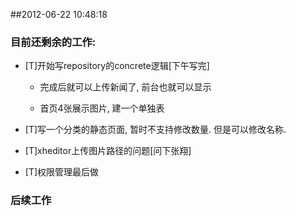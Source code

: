 ﻿##2012-06-22 10:48:18

### 目前还剩余的工作:

- [T]开始写repository的concrete逻辑[下午写完]

	- 完成后就可以上传新闻了, 前台也就可以显示

	- 首页4张展示图片, 建一个单独表

- [T]写一个分类的静态页面, 暂时不支持修改数量. 但是可以修改名称.

- [T]xheditor上传图片路径的问题[问下张翔]

- [T]权限管理最后做

### 后续工作
